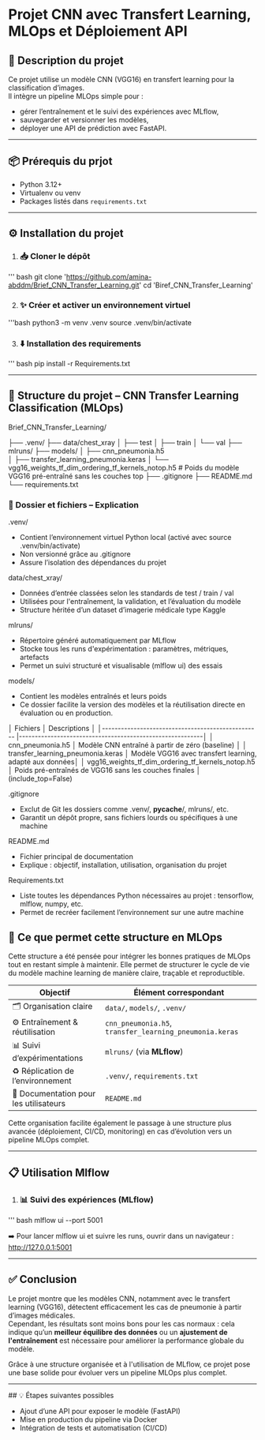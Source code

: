 # Projet CNN avec Transfert Learning, MLOps et Déploiement API

## 🧠 Description du projet

Ce projet utilise un modèle CNN (VGG16) en transfert learning pour la classification d’images.  
Il intègre un pipeline MLOps simple pour :  

- gérer l’entraînement et le suivi des expériences avec MLflow,  
- sauvegarder et versionner les modèles,  
- déployer une API de prédiction avec FastAPI.

---

## 📦 Prérequis du prjot

- Python 3.12+  
- Virtualenv ou venv  
- Packages listés dans `requirements.txt`

---

## ⚙️ Installation du projet

1. ### 📥 Cloner le dépôt

''' bash
git clone 'https://github.com/amina-abddm/Brief_CNN_Transfer_Learning.git'
cd 'Biref_CNN_Transfer_Learning'

2. ### ✨ Créer et activer un environnement virtuel

'''bash
python3 -m venv .venv
source .venv/bin/activate

3. ### ⬇️ Installation des requirements

''' bash
pip install -r Requirements.txt

---

## 🧱 Structure du projet – CNN Transfer Learning Classification (MLOps)

Brief_CNN_Transfer_Learning/

├── .venv/
├── data/chest_xray
│   ├── test
│   ├── train
│   └── val
├── mlruns/
├── models/
│   ├── cnn_pneumonia.h5  
│   ├── transfer_learning_pneumonia.keras
│   └── vgg16_weights_tf_dim_ordering_tf_kernels_notop.h5    # Poids du modèle VGG16 pré-entraîné sans les couches top 
├── .gitignore
├── README.md
└── requirements.txt

### 📂 Dossier et fichiers – Explication

.venv/

- Contient l’environnement virtuel Python local (activé avec source .venv/bin/activate)
- Non versionné grâce au .gitignore
- Assure l’isolation des dépendances du projet

data/chest_xray/

- Données d’entrée classées selon les standards de test / train / val
- Utilisées pour l'entraînement, la validation, et l’évaluation du modèle
- Structure héritée d’un dataset d’imagerie médicale type Kaggle

mlruns/

- Répertoire généré automatiquement par MLflow
- Stocke tous les runs d'expérimentation : paramètres, métriques, artefacts
- Permet un suivi structuré et visualisable (mlflow ui) des essais

models/

- Contient les modèles entraînés et leurs poids
- Ce dossier facilite la version des modèles et la réutilisation directe en évaluation ou en production.

│ Fichiers                                          │  Descriptions                                            │ 
│-------------------------------------------------- |----------------------------------------------------------│ 
│ cnn_pneumonia.h5                                  │  Modèle CNN entraîné à partir de zéro (baseline)         │ 
│ transfer_learning_pneumonia.keras                 │  Modèle VGG16 avec transfert learning, adapté aux données│ 
│ vgg16_weights_tf_dim_ordering_tf_kernels_notop.h5 │  Poids pré-entraînés de VGG16 sans les couches finales   │ (include_top=False)

.gitignore

- Exclut de Git les dossiers comme .venv/, __pycache__/, mlruns/, etc.
- Garantit un dépôt propre, sans fichiers lourds ou spécifiques à une machine

README.md

- Fichier principal de documentation
- Explique : objectif, installation, utilisation, organisation du projet

Requirements.txt

- Liste toutes les dépendances Python nécessaires au projet : tensorflow, mlflow, numpy, etc.
- Permet de recréer facilement l’environnement sur une autre machine

## 🎯 Ce que permet cette structure en MLOps

Cette structure a été pensée pour intégrer les bonnes pratiques de MLOps tout en restant simple à maintenir. Elle permet de structurer le cycle de vie du modèle machine learning de manière claire, traçable et reproductible.

| Objectif                              | Élément correspondant                                  |
|-------------------------------------  |  -------------------------------------------           |
| 🗂️ Organisation claire                | `data/`, `models/`, `.venv/`                            |
| ⚙️ Entraînement & réutilisation       | `cnn_pneumonia.h5`, `transfer_learning_pneumonia.keras` |
| 📊 Suivi d’expérimentations           | `mlruns/` (via **MLflow**)                              |
| ♻️ Réplication de l’environnement     | `.venv/`, `requirements.txt`                            |
| 📝 Documentation pour les utilisateurs| `README.md`                                             |

Cette organisation facilite également le passage à une structure plus avancée (déploiement, CI/CD, monitoring) en cas d’évolution vers un pipeline MLOps complet.

---

## 📋 Utilisation Mlflow

1. ### 📊 Suivi des expériences (MLflow)

''' bash
mlflow ui --port 5001

➡️ Pour lancer mlflow ui et suivre les runs, ouvrir dans un navigateur : http://127.0.0.1:5001

---

## ✅ Conclusion

Le projet montre que les modèles CNN, notamment avec le transfert learning (VGG16), détectent efficacement les cas de pneumonie à partir d’images médicales.  
Cependant, les résultats sont moins bons pour les cas normaux : cela indique qu’un **meilleur équilibre des données** ou un **ajustement de l'entraînement** est nécessaire pour améliorer la performance globale du modèle.

Grâce à une structure organisée et à l'utilisation de MLflow, ce projet pose une base solide pour évoluer vers un pipeline MLOps plus complet.

---

## 💡 Étapes suivantes possibles

- Ajout d’une API pour exposer le modèle (FastAPI)
- Mise en production du pipeline via Docker
- Intégration de tests et automatisation (CI/CD)
